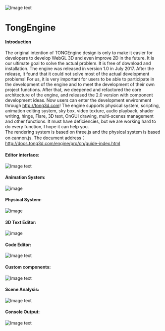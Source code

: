![Image text](http://p2zwa66ps.bkt.clouddn.com/logo_150w.png)  
# TongEngine  
#### Introduction  
The original intention of TONGEngine design is only to make it easier for developers to develop WebGL 3D and even improve 2D in the future. It is our ultimate goal to solve the actual problem. It is free of download and installation. The engine was released in version 1.0 in July 2017. After the release, it found that it could not solve most of the actual development problems! For us, it is very important for users to be able to participate in the development of the engine and to meet the development of their own project functions. After that, we deepened and refactored the core architecture of the engine, and released the 2.0 version with component development ideas. Now users can enter the development environment through http://tong3d.com! The engine supports physical system, scripting, animation editing system, sky box, video texture, audio playback, shader writing, hinge, Flare, 3D text, OnGUI drawing, multi-scenes management and other functions. It must have deficiencies, but we are working hard to do every function, I hope it can help you.   
The rendering system is based on three.js and the physical system is based on cannon.js.
The document address：http://docs.tong3d.com/engine/pro/cn/guide-index.html  
#### Editor interface:  
![Image text](http://p2zwa66ps.bkt.clouddn.com/tong_editor.png)  
#### Animation System:  
![image](http://p3q4wq7vl.bkt.clouddn.com/aniEdi.gif)   
#### Physical System:    
![image](http://p3q4wq7vl.bkt.clouddn.com/physiAni.gif)  
#### 3D Text Editor:  
![image](http://p2zwa66ps.bkt.clouddn.com/xihuatext3d.png)  
#### Code Editor:  
![Image text](http://p2zwa66ps.bkt.clouddn.com/script.png)  
#### Custom components:  
![Image text](http://p2zwa66ps.bkt.clouddn.com/attribute.png)  
#### Scene Analysis:  
![Image text](http://p2zwa66ps.bkt.clouddn.com/profile.png)  
#### Console Output:  
![Image text](http://p2zwa66ps.bkt.clouddn.com/console.png)  